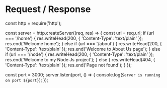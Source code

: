 # Request / Response

const http = require('http');

const server = http.createServer((req, res) => {
  const url = req.url;
  if (url === '/home') {
    res.writeHead(200, { 'Content-Type': 'text/plain' });
    res.end('Welcome home');
  } else if (url === '/about') {
    res.writeHead(200, { 'Content-Type': 'text/plain' });
    res.end('Welcome to About Us page');
  } else if (url === '/node') {
    res.writeHead(200, { 'Content-Type': 'text/plain' });
    res.end('Welcome to my Node Js project');
  } else {
    res.writeHead(404, { 'Content-Type': 'text/plain' });
    res.end('Page not found');
  }
});

const port = 3000;
server.listen(port, () => {
  console.log(`Server is running on port ${port}`);
});
